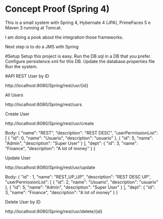 # Concept Proof (Spring 4)
This is a small system with Spring 4, Hybernate 4 (JPA), PrimeFaces 5 e Maven 3 running at Tomcat.

I am doing a pook about the integration those frameworks.

Next step is to do a JMS with Spring

#Setup
Setup this project is easy.
Run the DB.sql in a DB that you prefer.
Configure persistence.xml for this DB.
Update the database.properties file
Run the system.

#API REST
User by ID

http://localhost:8080/Spring/rest/usr/{id}

All Users

http://localhost:8080/Spring/rest/usrs

Create User

http://localhost:8080/Spring/rest/usr/create

Body:
{
   "name": "REST",
   "description": "REST DESC",
   "userPermissionList":    [
            {
         "id": 0,
         "name": "Usuario",
         "description": "usuario"
      },
            {
         "id": 5,
         "name": "Admin",
         "description": "Super User"  }
   ],
   "dept":    {
      "id": 3,
      "name": "Finance",
      "description": "A lot of money"
   }
}

Update User

http://localhost:8080/Spring/rest/usr/update

Body:
{
	"id" : 1,
   "name": "REST_UP_UP",
   "description": "REST DESC UP",
   "userPermissionList":    [
            {
         "id": 2,
         "name": "Usuario",
         "description": "usuario"
      },
            {
         "id": 5,
         "name": "Admin",
         "description": "Super User"
      }
   ],
   "dept":    {
      "id": 3,
      "name": "Finance",
      "description": "A lot of money"
   }
}

Delete User by ID

http://localhost:8080/Spring/rest/usr/delete/{id}


